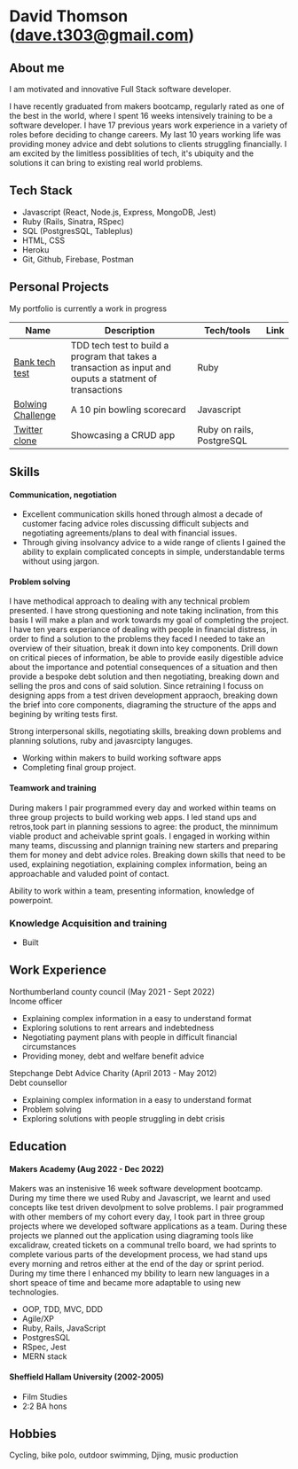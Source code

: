 # David Thomson (dave.t303@gmail.com)

## About me

I am motivated and innovative Full Stack software developer.

I have recently graduated from makers bootcamp, regularly rated as one of the best in the world, where I spent 16 weeks intensively training to be a software developer. I have 17 previous years work experience in a variety of roles before deciding to change careers. My last 10 years working life was providing money advice and debt solutions to clients struggling financially. I am excited by the limitless possiblities of tech, it's ubiquity and the solutions it can bring to existing real world problems.

## Tech Stack 

- Javascript (React, Node.js, Express, MongoDB, Jest)
- Ruby (Rails, Sinatra, RSpec)
- SQL (PostgresSQL, Tableplus)
- HTML, CSS
- Heroku
- Git, Github, Firebase, Postman

## Personal Projects 

My portfolio is currently a work in progress

| Name                         | Description              | Tech/tools        | Link
| ---------------------------- | ------------------------ | ----------------- | -----------
| [Bank tech test](https://github.com/Dmum303/bank_tech_test_ruby)               | TDD tech test to build a program that takes a transaction as input and ouputs a statment of transactions           | Ruby              | 
| [Bolwing Challenge](https://github.com/Dmum303/bowling-challenge )            | A 10 pin bowling scorecard | Javascript        |   
| [Twitter clone](https://github.com/Dmum303/twitter_clone)                | Showcasing a CRUD app    | Ruby on rails, PostgreSQL | 

## Skills

#### Communication, negotiation

- Excellent communication skills honed through almost a decade of customer facing advice roles discussing difficult subjects and negotiating agreements/plans to deal with financial issues.
- Through giving insolvancy advice to a wide range of clients I gained the ability to explain complicated concepts in simple, understandable terms without using jargon.

#### Problem solving

I have methodical approach to dealing with any technical problem presented. I have strong questioning and note taking inclination, from this basis I will make a plan and work towards my goal of completing the project. 
I have ten years experiance of dealing with people in financial distress, in order to find a solution to the problems they faced I needed to take an overview of their situation, break it down into key components. Drill down on critical pieces of information, be able to provide easily digestible advice about the importance and potential consequences of a situation and then provide a bespoke debt solution and then negotiating, breaking down and selling the pros and cons of said solution. Since retraining I focuss on designing apps from a test driven development appraoch, breaking down the brief into core components, diagraming the structure of the apps and begining by writing tests first.

Strong interpersonal skills, negotiating skills, breaking down problems and planning solutions, ruby and javasrcipty languges.

- Working within makers to build working software apps
- Completing final group project.

#### Teamwork and training

During makers I pair programmed every day and worked within teams on three group projects to build working web apps. I led stand ups and retros,took part in planning sessions to agree: the product, the minnimum viable product and acheivable sprint goals.
I engaged in working within many teams, discussing and plannign training new starters and preparing them for money and debt advice roles. Breaking down skills that need to be used, explaining negotiation, explaining complex information, being an approachable and valuded point of contact.

Ability to work within a team, presenting information, knowledge of powerpoint.

### Knowledge Acquisition and training

- Built 

## Work Experience

Northumberland county council (May 2021 - Sept 2022)  
Income officer

- Explaining complex information in a easy to understand format
- Exploring solutions to rent arrears and indebtedness
- Negotiating payment plans with people in difficult financial circumstances
- Providing money, debt and welfare benefit advice

Stepchange Debt Advice Charity (April 2013 - May 2012)  
Debt counsellor

- Explaining complex information in a easy to understand format
- Problem solving
- Exploring solutions with people struggling in debt crisis

## Education

#### Makers Academy (Aug 2022 - Dec 2022)

Makers was an instenisive 16 week software development bootcamp. During my time there we used Ruby and Javascript, we learnt and used concepts like test driven devolpment to solve problems. I pair programmed with other members of my cohort every day, I took part in three group projects where we developed software applications as a team. During these projects we planned out the application using diagraming tools like excalidraw, created tickets on a communal trello board, we had sprints to complete various parts of the development process, we had stand ups every morning and retros either at the end of the day or sprint period.  
During my time there I enhanced my bbility to learn new languages in a short speace of time and became more adaptable to using new technologies.

- OOP, TDD, MVC, DDD
- Agile/XP
- Ruby, Rails, JavaScript
- PostgresSQL
- RSpec, Jest
- MERN stack


#### Sheffield Hallam University (2002-2005)

- Film Studies
- 2:2 BA hons

## Hobbies

Cycling, bike polo, outdoor swimming, Djing, music production

